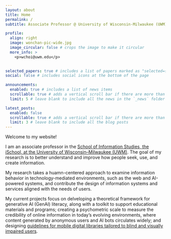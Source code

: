 ```yaml
---
layout: about
title: Home
permalink: /
subtitle: Associate Professor @ University of Wisconsin-Milwaukee (UWM) School of Information Studies (SOIS)

profile:
  align: right
  image: wonchan-pic-wide.jpg
  image_circular: false # crops the image to make it circular
  more_info: > 
    <p>wchoi@uwm.edu</p>
    

selected_papers: true # includes a list of papers marked as "selected={true}"
social: false # includes social icons at the bottom of the page

announcements:
  enabled: true # includes a list of news items
  scrollable: true # adds a vertical scroll bar if there are more than 3 news items
  limit: 5 # leave blank to include all the news in the `_news` folder

latest_posts:
  enabled: false
  scrollable: true # adds a vertical scroll bar if there are more than 3 new posts items
  limit: 3 # leave blank to include all the blog posts
---
```


Welcome to my website!

I am an associate professor in the [School of Information Studies, the iSchool, at the University of Wisconsin–Milwaukee (UWM)](https://uwm.edu/informationstudies/). The goal of my research is to better understand and improve how people seek, use, and create information. 

My research takes a huamn-centered approach to examine information behavior in technology-mediated environments, such as the web and AI-powered systems, and contribute the design of information systems and services aligned with the needs of users.

My current projects focus on delveloping a theoretical framework for generative AI (GenAI) literacy, along with a toolkit to support educational materials and programs; creating a psychometric scale to measure the credibility of online information in today’s evolving environments, where content generated by anonymous users and AI bots circulates widely; and designing [guidelines for mobile digital libraries tailored to blind and visually impaired users](https://sites.uwm.edu/mdlaug/).


